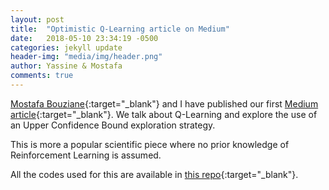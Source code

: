 ```yaml
---
layout: post
title:  "Optimistic Q-Learning article on Medium"
date:   2018-05-10 23:34:19 -0500
categories: jekyll update
header-img: "media/img/header.png"
author: Yassine & Mostafa
comments: true
---
```

[Mostafa Bouziane](https://github.com/MostafaBouziane){:target="_blank"} and I have published our first [Medium article](https://medium.com/sequential-learning/optimistic-q-learning-b9304d079e11){:target="_blank"}. We talk about Q-Learning and explore the use of an Upper Confidence Bound exploration strategy.

This is more a popular scientific piece where no prior knowledge of Reinforcement Learning is assumed. 

All the codes used for this are available in [this repo](https://github.com/YassineYousfi/Sequential-Learning){:target="_blank"}.

